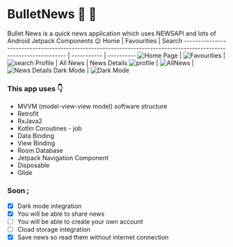 # BulletNews :newspaper: :call_me_hand:
Bullet News is a quick news application which uses NEWSAPI and lots of Android Jetpack Components 	:wink:
 Home | Favourities | Search
 ------------------------------------------------------------------------------------------------------------------ | ----------- | ----------
![Home Page](https://user-images.githubusercontent.com/88981781/129723588-249239f7-b870-4504-bed2-3e4e9e8f2150.png) |  ![Favourities](https://user-images.githubusercontent.com/88981781/129724060-09aac523-8695-4f6e-95b7-d8d7c7aa133e.png) | ![search](https://user-images.githubusercontent.com/88981781/129724926-31f202d6-c101-488b-9398-35c928ddc6ae.png) 
Profile | All News | News Details
![profile](https://user-images.githubusercontent.com/88981781/129725075-8e7d9c3b-fc83-4d66-aa51-b52c3ec1ac22.png) | ![AllNews](https://user-images.githubusercontent.com/88981781/129725795-c27699a1-371b-4cf1-bd08-135148056c77.png) | ![News Details](https://user-images.githubusercontent.com/88981781/129726019-4247e973-d79c-4b68-bff7-aacd137859c4.png)
Dark Mode | 
![Dark Mode](https://user-images.githubusercontent.com/88981781/130606688-2ed88269-a2d7-42f0-af86-f8873be030e1.jpg)

### This app uses :point_down:
- MVVM (model-view-view model) software structure
- Retrofit
- RxJava2
- Kotlin Coroutines - job
- Data Binding
- View Binding
- Room Database
- Jetpack Navigation Component
- Disposable
- Glide
### Soon ; 
- [x] Dark mode integration
- [x] You will be able to share news 
- [ ] You will be able to create your own account
- [ ] Cload storage integration
- [x] Save news so read them without internet connection
